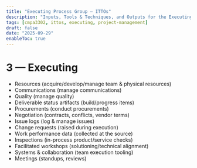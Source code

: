 ```yaml
---
title: "Executing Process Group – ITTOs"
description: "Inputs, Tools & Techniques, and Outputs for the Executing Process Group."
tags: [cmpa3302, ittos, executing, project-management]
draft: false
date: "2025-09-29"
enableToc: true
---
```


# 3 — Executing
- Resources (acquire/develop/manage team & physical resources)
- Communications (manage communications)
- Quality (manage quality)
- Deliverable status artifacts (build/progress items)
- Procurements (conduct procurements)
- Negotiation (contracts, conflicts, vendor terms)
- Issue logs (log & manage issues)
- Change requests (raised during execution)
- Work performance data (collected at the source)
- Inspections (in-process product/service checks)
- Facilitated workshops (solutioning/technical alignment)
- Systems & collaboration (team execution tooling)
- Meetings (standups, reviews)
